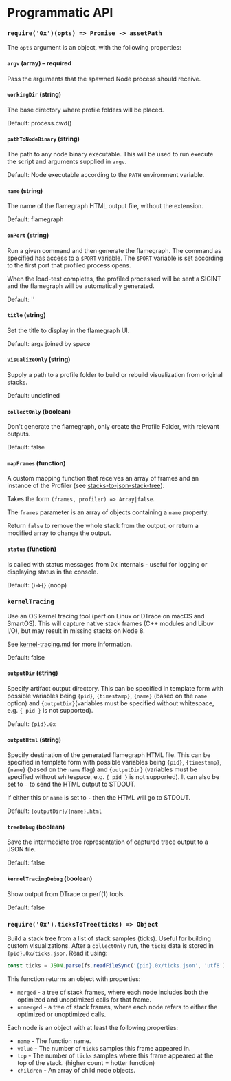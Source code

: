 # Programmatic API

### `require('0x')(opts) => Promise -> assetPath`

The `opts` argument is an object, with the following properties:

#### `argv` (array) – required

Pass the arguments that the spawned Node process should receive. 

#### `workingDir` (string)

The base directory where profile folders will be placed. 

Default: process.cwd()

#### `pathToNodeBinary` (string)

The path to any node binary executable. This will be used to run execute 
the script and arguments supplied in `argv`.

Default: Node executable according to the `PATH` environment variable.

#### `name` (string) 

The name of the flamegraph HTML output file, without the extension.

Default: flamegraph

#### `onPort` (string)

Run a given command and then generate the flamegraph. 
The command as specified has access to a `$PORT` variable. 
The `$PORT` variable is set according to the first port that 
profiled process opens. 

When the load-test completes, the profiled processed will be 
sent a SIGINT and the flamegraph will be automatically generated.  

Default: ''

#### `title` (string)

Set the title to display in the flamegraph UI.

Default: argv joined by space

#### `visualizeOnly` (string)

Supply a path to a profile folder to build or rebuild visualization 
from original stacks.

Default: undefined

#### `collectOnly` (boolean)

Don't generate the flamegraph, only create the Profile Folder,
with relevant outputs.

Default: false

#### `mapFrames` (function)

A custom mapping function that receives 
an array of frames and an instance of the Profiler (see [stacks-to-json-stack-tree](http://github.com/davidmarkclements/stacks-to-json-stack-tree)).

Takes the form `(frames, profiler) => Array|false`. 

The `frames` parameter is an array of objects containing a `name` property.

Return `false` to remove the whole stack from the output, or return a 
modified array to change the output.

#### `status` (function)

Is called with status messages from 0x internals - useful for logging
or displaying status in the console. 

Default: ()=>{} (noop)

### `kernelTracing`

Use an OS kernel tracing tool (perf on Linux or DTrace on macOS and SmartOS). 
This will capture native stack frames (C++ modules and Libuv I/O), 
but may result in missing stacks on Node 8.

See [kernel-tracing.md](kernel-tracing.md) for more information.

Default: false 

#### `outputDir` (string)

Specify artifact output directory. This can be specified in template
form with possible variables being `{pid}`, `{timestamp}`, `{name}` 
(based on the `name` option) and `{outputDir}`(variables
must be specified without whitespace, e.g. `{ pid }` is not supported).

Default: `{pid}.0x`

#### `outputHtml` (string)

Specify destination of the generated flamegraph HTML file. 
This can be specified in template form with possible variables 
being `{pid}`, `{timestamp}`, `{name}` (based on the `name` flag) and 
`{outputDir}` (variables must be specified without whitespace, 
e.g. `{ pid }` is not supported). It can also be set to `-` to 
send the HTML output to STDOUT.

If either this or `name` is set to `-` then the HTML will go to STDOUT.

Default: `{outputDir}/{name}.html`

#### `treeDebug` (boolean)

Save the intermediate tree representation of captured trace output to a JSON
file.

Default: false

#### `kernelTracingDebug` (boolean)

Show output from DTrace or perf(1) tools.

Default: false

### `require('0x').ticksToTree(ticks) => Object`

Build a stack tree from a list of stack samples (ticks). Useful for building
custom visualizations. After a `collectOnly` run, the `ticks` data is stored in
`{pid}.0x/ticks.json`. Read it using:

```js
const ticks = JSON.parse(fs.readFileSync('{pid}.0x/ticks.json', 'utf8'))
```

This function returns an object with properties:
 - `merged` - a tree of stack frames, where each node includes both the
   optimized and unoptimized calls for that frame.
 - `unmerged` - a tree of stack frames, where each node refers to either the
   optimized or unoptimized calls.

Each node is an object with at least the following properties:
 - `name` - The function name.
 - `value` - The number of `ticks` samples this frame appeared in.
 - `top` - The number of `ticks` samples where this frame appeared at the top
   of the stack. (higher count = hotter function)
 - `children` - An array of child node objects.

